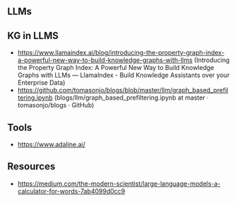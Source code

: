 ## LLMs


## KG in LLMS
- https://www.llamaindex.ai/blog/introducing-the-property-graph-index-a-powerful-new-way-to-build-knowledge-graphs-with-llms (Introducing the Property Graph Index: A Powerful New Way to Build Knowledge Graphs with LLMs — LlamaIndex - Build Knowledge Assistants over your Enterprise Data)
- https://github.com/tomasonjo/blogs/blob/master/llm/graph_based_prefiltering.ipynb (blogs/llm/graph_based_prefiltering.ipynb at master · tomasonjo/blogs · GitHub)



## Tools
- https://www.adaline.ai/


## Resources
- https://medium.com/the-modern-scientist/large-language-models-a-calculator-for-words-7ab4099d0cc9